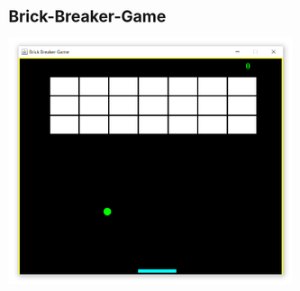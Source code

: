 # Brick-Breaker-Game

<img src="https://github.com/scd-02/Brick-Breaker-Game/blob/main/BrickBreaker.png" alt="game-img" width="900">

